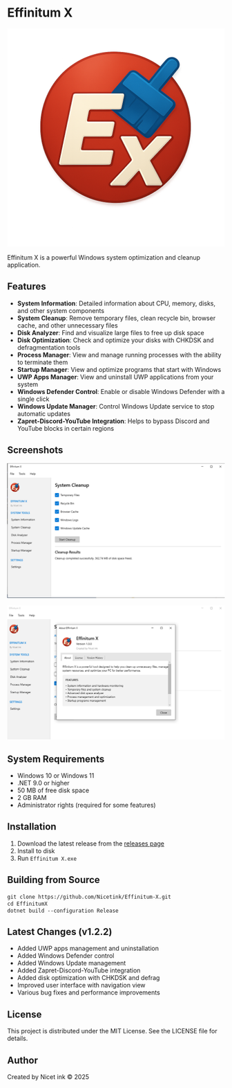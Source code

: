 # Effinitum X

![Effinitum X Logo](Resources/logo.png)

Effinitum X is a powerful Windows system optimization and cleanup application.

## Features

- **System Information**: Detailed information about CPU, memory, disks, and other system components
- **System Cleanup**: Remove temporary files, clean recycle bin, browser cache, and other unnecessary files
- **Disk Analyzer**: Find and visualize large files to free up disk space
- **Disk Optimization**: Check and optimize your disks with CHKDSK and defragmentation tools
- **Process Manager**: View and manage running processes with the ability to terminate them
- **Startup Manager**: View and optimize programs that start with Windows
- **UWP Apps Manager**: View and uninstall UWP applications from your system
- **Windows Defender Control**: Enable or disable Windows Defender with a single click
- **Windows Update Manager**: Control Windows Update service to stop automatic updates
- **Zapret-Discord-YouTube Integration**: Helps to bypass Discord and YouTube blocks in certain regions

## Screenshots

![System Information](Screnshots/image_2025-05-15_10-20-51.png)

![System Cleanup](Screnshots/image_2025-05-15_10-21-55.png)

## System Requirements

- Windows 10 or Windows 11
- .NET 9.0 or higher
- 50 MB of free disk space
- 2 GB RAM
- Administrator rights (required for some features)

## Installation

1. Download the latest release from the [releases page](https://github.com/Nicetink/EffinitumX/releases)
2. Install to disk
3. Run `Effinitum X.exe`

## Building from Source

```
git clone https://github.com/Nicetink/Effinitum-X.git
cd EffinitumX
dotnet build --configuration Release
```

## Latest Changes (v1.2.2)

- Added UWP apps management and uninstallation
- Added Windows Defender control
- Added Windows Update management
- Added Zapret-Discord-YouTube integration
- Added disk optimization with CHKDSK and defrag
- Improved user interface with navigation view
- Various bug fixes and performance improvements

## License

This project is distributed under the MIT License. See the LICENSE file for details.

## Author

Created by Nicet ink © 2025 